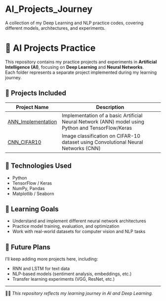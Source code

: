 # AI_Projects_Journey
A collection of my Deep Learning and NLP practice codes, covering different models, architectures, and experiments.
# 🧠 AI Projects Practice

This repository contains my practice projects and experiments in **Artificial Intelligence (AI)**, focusing on **Deep Learning** and **Neural Networks**.  
Each folder represents a separate project implemented during my learning journey.

## 📂 Projects Included

| Project Name | Description |
|---------------|-------------|
| [ANN_Implementation](./ANN_Implementation.ipynb) | Implementation of a basic Artificial Neural Network (ANN) model using Python and TensorFlow/Keras |
| [CNN_CIFAR10](./CNN_CIFAR10.ipynb) | Image classification on CIFAR-10 dataset using Convolutional Neural Networks (CNN) |

## 🚀 Technologies Used
- Python  
- TensorFlow / Keras  
- NumPy, Pandas  
- Matplotlib / Seaborn  

## 🎯 Learning Goals
- Understand and implement different neural network architectures  
- Practice model training, evaluation, and optimization  
- Work with real-world datasets for computer vision and NLP tasks  

## 🔮 Future Plans
I’ll keep adding more projects here, including:
- RNN and LSTM for text data  
- NLP-based models (sentiment analysis, embeddings, etc.)  
- Transfer learning experiments (VGG, ResNet, etc.)

---

👩‍💻 *This repository reflects my learning journey in AI and Deep Learning.*
